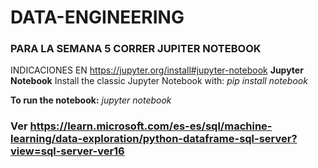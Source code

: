 # DATA-ENGINEERING
### PARA LA SEMANA 5 CORRER JUPITER NOTEBOOK
INDICACIONES  EN https://jupyter.org/install#jupyter-notebook
__Jupyter Notebook__
Install the classic Jupyter Notebook with:
*pip install notebook*

__To run the notebook:__
*jupyter notebook*

### Ver https://learn.microsoft.com/es-es/sql/machine-learning/data-exploration/python-dataframe-sql-server?view=sql-server-ver16
